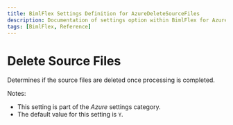 ```yaml
---
title: BimlFlex Settings Definition for AzureDeleteSourceFiles
description: Documentation of settings option within BimlFlex for AzureDeleteSourceFiles
tags: [BimlFlex, Reference]
---
```


# Delete Source Files

Determines if the source files are deleted once processing is completed.

Notes:

* This setting is part of the *Azure* settings category.
* The default value for this setting is `Y`.
